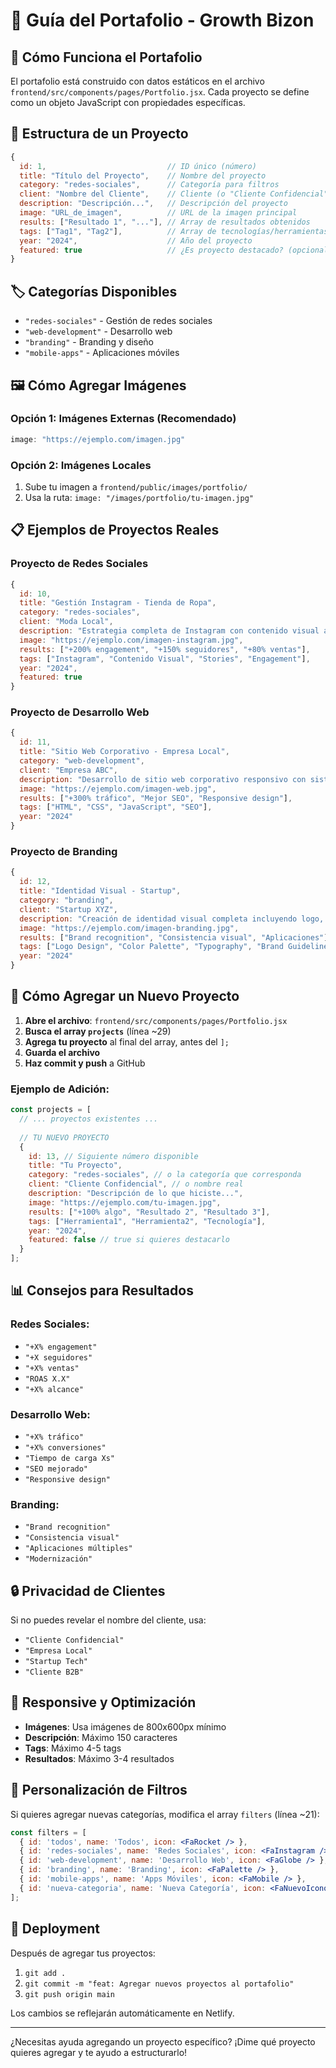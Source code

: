 # 📁 Guía del Portafolio - Growth Bizon

## 🎯 Cómo Funciona el Portafolio

El portafolio está construido con datos estáticos en el archivo `frontend/src/components/pages/Portfolio.jsx`. Cada proyecto se define como un objeto JavaScript con propiedades específicas.

## 📝 Estructura de un Proyecto

```jsx
{
  id: 1,                           // ID único (número)
  title: "Título del Proyecto",    // Nombre del proyecto
  category: "redes-sociales",      // Categoría para filtros
  client: "Nombre del Cliente",    // Cliente (o "Cliente Confidencial")
  description: "Descripción...",   // Descripción del proyecto
  image: "URL_de_imagen",          // URL de la imagen principal
  results: ["Resultado 1", "..."], // Array de resultados obtenidos
  tags: ["Tag1", "Tag2"],          // Array de tecnologías/herramientas
  year: "2024",                    // Año del proyecto
  featured: true                   // ¿Es proyecto destacado? (opcional)
}
```

## 🏷️ Categorías Disponibles

- `"redes-sociales"` - Gestión de redes sociales
- `"web-development"` - Desarrollo web
- `"branding"` - Branding y diseño
- `"mobile-apps"` - Aplicaciones móviles

## 🖼️ Cómo Agregar Imágenes

### Opción 1: Imágenes Externas (Recomendado)
```jsx
image: "https://ejemplo.com/imagen.jpg"
```

### Opción 2: Imágenes Locales
1. Sube tu imagen a `frontend/public/images/portfolio/`
2. Usa la ruta: `image: "/images/portfolio/tu-imagen.jpg"`

## 📋 Ejemplos de Proyectos Reales

### Proyecto de Redes Sociales
```jsx
{
  id: 10,
  title: "Gestión Instagram - Tienda de Ropa",
  category: "redes-sociales",
  client: "Moda Local",
  description: "Estrategia completa de Instagram con contenido visual atractivo, stories diarios y campañas de engagement que aumentaron significativamente la interacción.",
  image: "https://ejemplo.com/imagen-instagram.jpg",
  results: ["+200% engagement", "+150% seguidores", "+80% ventas"],
  tags: ["Instagram", "Contenido Visual", "Stories", "Engagement"],
  year: "2024",
  featured: true
}
```

### Proyecto de Desarrollo Web
```jsx
{
  id: 11,
  title: "Sitio Web Corporativo - Empresa Local",
  category: "web-development",
  client: "Empresa ABC",
  description: "Desarrollo de sitio web corporativo responsivo con sistema de contacto, blog integrado y optimización SEO.",
  image: "https://ejemplo.com/imagen-web.jpg",
  results: ["+300% tráfico", "Mejor SEO", "Responsive design"],
  tags: ["HTML", "CSS", "JavaScript", "SEO"],
  year: "2024"
}
```

### Proyecto de Branding
```jsx
{
  id: 12,
  title: "Identidad Visual - Startup",
  category: "branding",
  client: "Startup XYZ",
  description: "Creación de identidad visual completa incluyendo logo, paleta de colores, tipografías y guía de marca.",
  image: "https://ejemplo.com/imagen-branding.jpg",
  results: ["Brand recognition", "Consistencia visual", "Aplicaciones"],
  tags: ["Logo Design", "Color Palette", "Typography", "Brand Guidelines"],
  year: "2024"
}
```

## 🚀 Cómo Agregar un Nuevo Proyecto

1. **Abre el archivo**: `frontend/src/components/pages/Portfolio.jsx`
2. **Busca el array `projects`** (línea ~29)
3. **Agrega tu proyecto** al final del array, antes del `];`
4. **Guarda el archivo**
5. **Haz commit y push** a GitHub

### Ejemplo de Adición:
```jsx
const projects = [
  // ... proyectos existentes ...
  
  // TU NUEVO PROYECTO
  {
    id: 13, // Siguiente número disponible
    title: "Tu Proyecto",
    category: "redes-sociales", // o la categoría que corresponda
    client: "Cliente Confidencial", // o nombre real
    description: "Descripción de lo que hiciste...",
    image: "https://ejemplo.com/tu-imagen.jpg",
    results: ["+100% algo", "Resultado 2", "Resultado 3"],
    tags: ["Herramienta1", "Herramienta2", "Tecnología"],
    year: "2024",
    featured: false // true si quieres destacarlo
  }
];
```

## 📊 Consejos para Resultados

### Redes Sociales:
- `"+X% engagement"`
- `"+X seguidores"`
- `"+X% ventas"`
- `"ROAS X.X"`
- `"+X% alcance"`

### Desarrollo Web:
- `"+X% tráfico"`
- `"+X% conversiones"`
- `"Tiempo de carga Xs"`
- `"SEO mejorado"`
- `"Responsive design"`

### Branding:
- `"Brand recognition"`
- `"Consistencia visual"`
- `"Aplicaciones múltiples"`
- `"Modernización"`

## 🔒 Privacidad de Clientes

Si no puedes revelar el nombre del cliente, usa:
- `"Cliente Confidencial"`
- `"Empresa Local"`
- `"Startup Tech"`
- `"Cliente B2B"`

## 📱 Responsive y Optimización

- **Imágenes**: Usa imágenes de 800x600px mínimo
- **Descripción**: Máximo 150 caracteres
- **Tags**: Máximo 4-5 tags
- **Resultados**: Máximo 3-4 resultados

## 🎨 Personalización de Filtros

Si quieres agregar nuevas categorías, modifica el array `filters` (línea ~21):

```jsx
const filters = [
  { id: 'todos', name: 'Todos', icon: <FaRocket /> },
  { id: 'redes-sociales', name: 'Redes Sociales', icon: <FaInstagram /> },
  { id: 'web-development', name: 'Desarrollo Web', icon: <FaGlobe /> },
  { id: 'branding', name: 'Branding', icon: <FaPalette /> },
  { id: 'mobile-apps', name: 'Apps Móviles', icon: <FaMobile /> },
  { id: 'nueva-categoria', name: 'Nueva Categoría', icon: <FaNuevoIcono /> }
];
```

## 🚀 Deployment

Después de agregar tus proyectos:
1. `git add .`
2. `git commit -m "feat: Agregar nuevos proyectos al portafolio"`
3. `git push origin main`

Los cambios se reflejarán automáticamente en Netlify.

---

¿Necesitas ayuda agregando un proyecto específico? ¡Dime qué proyecto quieres agregar y te ayudo a estructurarlo!
